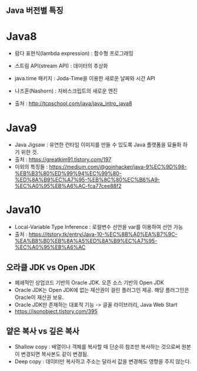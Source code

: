 ## Java 버전별 특징

# Java8
- 람다 표현식(lambda expression) : 함수형 프로그래밍
- 스트림 API(stream API) : 데이터의 추상화
- java.time 패키지 : Joda-Time을 이용한 새로운 날짜와 시간 API
- 나즈혼(Nashorn) : 자바스크립트의 새로운 엔진

- 출처 : http://tcpschool.com/java/java_intro_java8

# Java9
- Java Jigsaw : 유연한 런타임 이미지를 만들 수 있도록 Java 플랫폼을 묘듈화 하기 위한 것.
- 출처 : https://greatkim91.tistory.com/197
- 이외의 특징들 : https://medium.com/@goinhacker/java-9%EC%9D%98-%EB%B3%80%ED%99%94%EC%99%80-%ED%8A%B9%EC%A7%95-%EB%8C%80%EC%B6%A9-%EC%A0%95%EB%A6%AC-fca77cee88f2

# Java10
- Local-Variable Type Inference : 로컬변수 선언을 var를 이용하여 선언 가능
- 출처 : https://itstory.tk/entry/Java-10-%EC%8B%A0%EA%B7%9C-%EA%B8%B0%EB%8A%A5%ED%8A%B9%EC%A7%95-%EC%A0%95%EB%A6%AC

## 오라클 JDK vs Open JDK
- 폐쇄적인 상업코드 기반의 Oracle JDK. 오픈 소스 기반의 Open JDK
- Oracle JDK는 Open JDK에 없는 재산권이 걸린 플러그인 제공. 해당 플러그인은 Oracle이 재산권 보유.
- Oracle JDK만 존재하는 대표적 기능 -> 글꼴 라이브러리, Java Web Start
- https://jsonobject.tistory.com/395

## 얕은 복사 vs 깊은 복사
- Shallow copy : 배열이나 객체를 복사할 때 단순히 참조만 복사하는 것으로써 원본이 변경되면 복사본도 같이 변경됨.
- Deep copy : 데이터만 복사하고 주소는 달라서 값을 변경해도 영향을 주지 않는다.

